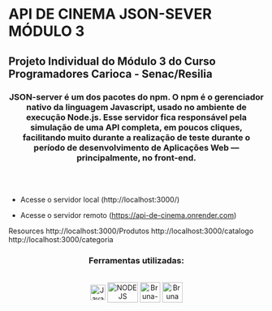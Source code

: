 # API DE CINEMA JSON-SEVER MÓDULO 3

<h2>Projeto Individual do Módulo 3 do Curso Programadores Carioca - Senac/Resilia</h2>

<h3 align="center">JSON-server é um dos pacotes do npm. O npm é o gerenciador nativo da linguagem Javascript, usado no ambiente de execução Node.js. Esse servidor fica responsável pela simulação de uma API completa, em poucos cliques, facilitando muito durante a realização de teste durante o período de desenvolvimento de Aplicações Web — principalmente, no front-end.</h3><br><br>


- Acesse o servidor local (http://localhost:3000/)

- Acesse o servidor remoto (https://api-de-cinema.onrender.com)
 
 Resources
  http://localhost:3000/Produtos
  http://localhost:3000/catalogo
  http://localhost:3000/categoria

  


<h3 align="center">Ferramentas utilizadas:</h3>
<div style="display: inline_block" align = "center"><br>

  <img align="center" alt="JavaScript" height="30" width="30" src="https://cdn.jsdelivr.net/gh/devicons/devicon/icons/javascript/javascript-original.svg" />
  <img align="center" alt="NODE JS" height="40" width="60" src="https://upload.wikimedia.org/wikipedia/commons/thumb/d/d9/Node.js_logo.svg/2560px-Node.js_logo.svg.png"/>
  <img align="center" alt="Bruna-GitHub" height="40" width="40" src="https://cdn-icons-png.flaticon.com/512/25/25231.png" />
  <img align="center" alt="Bruna VsCode " height="40" width="40" src="https://cdn.icon-icons.com/icons2/2107/PNG/512/file_type_vscode_icon_130084.png" />
            
</div>
